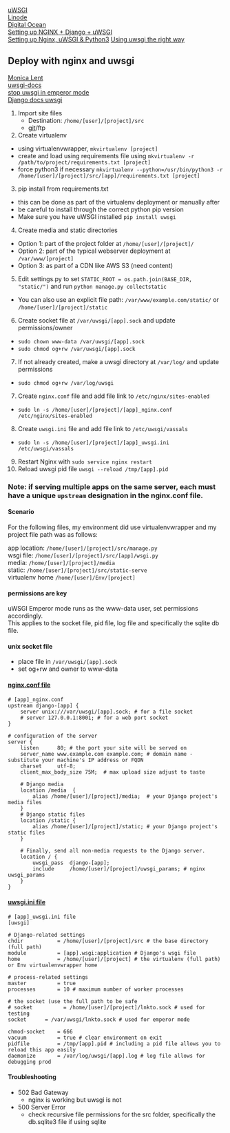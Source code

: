 [uWSGI](https://www.linode.com/docs/security/backups/backing-up-your-data)  
[Linode](https://www.linode.com/docs/web-servers/nginx/deploy-django-applications-using-uwsgi-and-nginx-on-ubuntu-14-04)  
[Digital Ocean](https://www.digitalocean.com/community/tutorials/how-to-serve-django-applications-with-uwsgi-and-nginx-on-ubuntu-16-04)  
[Setting up NGINX + Django + uWSGI](http://blog.richard.do/index.php/2013/04/setting-up-nginx-django-uwsgi-a-tutorial-that-actually-works/)  
[Setting up Nginx, uWSGI & Python3](https://gist.github.com/simoncoulton/2625954)
[Using uwsgi the right way](http://guoqiao.farbox.com/post/2014/0416-use-uwsgi-the-right-way)

## Deploy with nginx and uwsgi
[Monica Lent](http://monicalent.com/blog/2013/12/06/set-up-nginx-and-uwsgi/)  
[uwsgi-docs](http://uwsgi-docs.readthedocs.io/en/latest/tutorials/Django_and_nginx.html)  
[stop uwsgi in emperor mode](http://lists.unbit.it/pipermail/uwsgi/2012-February/003560.html)  
[Django docs uwsgi](http://lists.unbit.it/pipermail/uwsgi/2012-February/003560.html)  

1. Import site files
   - Destination: `/home/[user]/[project]/src`
   - [git](auto-deploy-github.md)/ftp
2. Create virtualenv
  - using virtualenvwrapper, `mkvirtualenv [project]`
  - create and load using requirements file using `mkvirtualenv -r /path/to/project/requirements.txt [project]`
  - force python3 if necessary `mkvirtualenv --python=/usr/bin/python3 -r /home/[user]/[project]/src/[app]/requirements.txt [project]`
3. pip install from requirements.txt
  - this can be done as part of the virtualenv deployment or manually after
  - be careful to install through the correct python pip version
  - Make sure you have uWSGI installed `pip install uwsgi`
4. Create media and static directories
  - Option 1: part of the project folder at `/home/[user]/[project]/`
  - Option 2: part of the typical webserver deployment at `/var/www/[project]`
  - Option 3: as part of a CDN like AWS S3 (need content)
5. Edit settings.py to set `STATIC_ROOT = os.path.join(BASE_DIR, "static/")` and run `python manage.py collectstatic`
  - You can also use an explicit file path: `/var/www/example.com/static/` or `/home/[user]/[project]/static`
6. Create socket file at `/var/uwsgi/[app].sock` and update permissions/owner
  - `sudo chown www-data /var/uwsgi/[app].sock`
  - `sudo chmod og+rw /var/uwsgi/[app].sock`
7. If not already created, make a uwsgi directory at `/var/log/` and update permissions
  - `sudo chmod og+rw /var/log/uwsgi`
7. Create `nginx.conf` file and add file link to `/etc/nginx/sites-enabled`
  - `sudo ln -s /home/[user]/[project]/[app]_nginx.conf /etc/nginx/sites-enabled`
8. Create `uwsgi.ini` file and add file link to  `/etc/uwsgi/vassals`
  - `sudo ln -s /home/[user]/[project]/[app]_uwsgi.ini /etc/uwsgi/vassals`
9. Restart Nginx with `sudo service nginx restart`
10. Reload uwsgi pid file `uwsgi --reload /tmp/[app].pid`


### Note: if serving multiple apps on the same server, each must have a unique `upstream` designation in the nginx.conf file.

#### Scenario
For the following files, my environment did use virtualenvwrapper and my project file path was as follows:

app location:   `/home/[user]/[project]/src/manage.py`  
wsgi file:      `/home/[user]/[project]/src/[app]/wsgi.py`  
media:          `/home/[user]/[project]/media`  
static:         `/home/[user]/[project]/src/static-serve`  
virtualenv home `/home/[user]/Env/[project]`  

#### permissions are key  
uWSGI Emperor mode runs as the www-data user, set permissions accordingly.  
This applies to the socket file, pid file, log file and specifically the sqlite db file.  

#### unix socket file
- place file in `/var/uwsgi/[app].sock`
- set og+rw and owner to www-data

#### [nginx.conf file](app_nginx.conf)
```
# [app]_nginx.conf
upstream django-[app] {
    server unix:///var/uwsgi/[app].sock; # for a file socket
    # server 127.0.0.1:8001; # for a web port socket
}

# configuration of the server
server {
    listen      80; # the port your site will be served on
    server_name www.example.com example.com; # domain name - substitute your machine's IP address or FQDN
    charset     utf-8;
    client_max_body_size 75M;  # max upload size adjust to taste

    # Django media
    location /media  {
        alias /home/[user]/[project]/media;  # your Django project's media files
    }
    # Django static files
    location /static {
        alias /home/[user]/[project]/static; # your Django project's static files
    }

    # Finally, send all non-media requests to the Django server.
    location / {
        uwsgi_pass  django-[app];
        include     /home/[user]/[project]/uwsgi_params; # nginx uwsgi_params
    }
}
```
#### [uwsgi.ini file](app_uwsgi.ini)
```
# [app]_uwsgi.ini file
[uwsgi]

# Django-related settings
chdir           = /home/[user]/[project]/src # the base directory (full path)
module          = [app].wsgi:application # Django's wsgi file
home            = /home/[user]/[project] # the virtualenv (full path) or Env virtualenvwrapper home

# process-related settings
master          = true
processes       = 10 # maximum number of worker processes

# the socket (use the full path to be safe
# socket          = /home/[user]/[project]/lnkto.sock # used for testing
socket		= /var/uwsgi/lnkto.sock # used for emperor mode

chmod-socket    = 666
vacuum          = true # clear environment on exit
pidfile         = /tmp/[app].pid # including a pid file allows you to reload this app easily
daemonize       = /var/log/uwsgi/[app].log # log file allows for debugging prod
```
#### Troubleshooting
- 502 Bad Gateway
  - nginx is working but uwsgi is not  
- 500 Server Error
  - check recursive file permissions for the src folder, specifically the db.sqlite3 file if using sqlite
